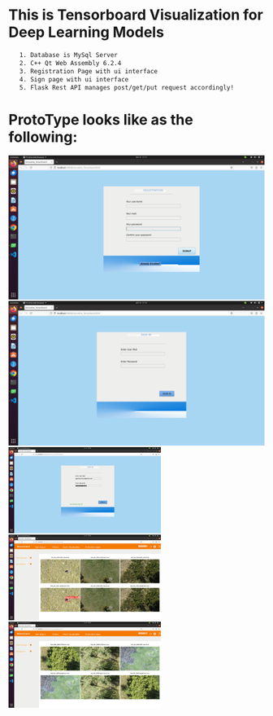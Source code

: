 # This is Tensorboard Visualization for Deep Learning Models
```
   1. Database is MySql Server
   2. C++ Qt Web Assembly 6.2.4
   3. Registration Page with ui interface
   4. Sign page with ui interface 
   5. Flask Rest API manages post/get/put request accordingly!
```

# ProtoType looks like as the following:
<img src="reg.png" width="600"/>
<img src="sign.png" width="600"/>
<img src="sign_succe.png" width="300"/>
<img src="images.png" width="300"/>
<img src="images2.png" width="300"/>
